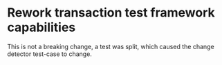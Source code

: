 # Rework transaction test framework capabilities

This is not a breaking change, a test was split, which caused the change detector test-case to change.